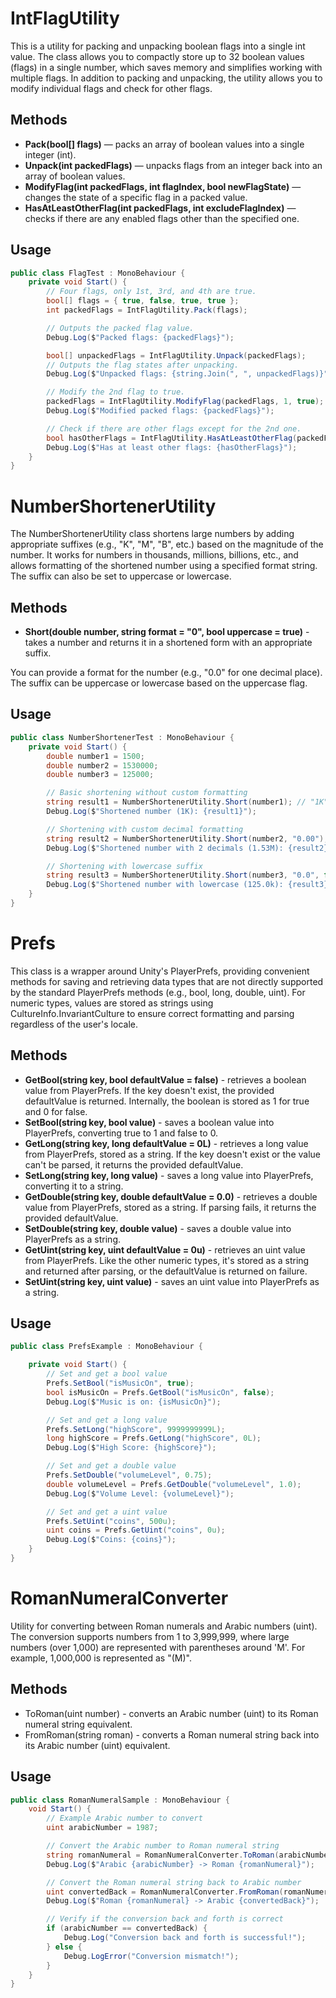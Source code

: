 # IntFlagUtility
This is a utility for packing and unpacking boolean flags into a single int value. The class allows you to compactly store up to 32 boolean values ​​(flags) in a single number, which saves memory and simplifies working with multiple flags. In addition to packing and unpacking, the utility allows you to modify individual flags and check for other flags.

## Methods
* **Pack(bool[] flags)** — packs an array of boolean values ​​into a single integer (int).
* **Unpack(int packedFlags)** — unpacks flags from an integer back into an array of boolean values.
* **ModifyFlag(int packedFlags, int flagIndex, bool newFlagState)** — changes the state of a specific flag in a packed value.
* **HasAtLeastOtherFlag(int packedFlags, int excludeFlagIndex)** — checks if there are any enabled flags other than the specified one.

## Usage
``` csharp
public class FlagTest : MonoBehaviour {
    private void Start() {
        // Four flags, only 1st, 3rd, and 4th are true.
        bool[] flags = { true, false, true, true };
        int packedFlags = IntFlagUtility.Pack(flags);

        // Outputs the packed flag value.
        Debug.Log($"Packed flags: {packedFlags}");

        bool[] unpackedFlags = IntFlagUtility.Unpack(packedFlags);
        // Outputs the flag states after unpacking.
        Debug.Log($"Unpacked flags: {string.Join(", ", unpackedFlags)}");

        // Modify the 2nd flag to true.
        packedFlags = IntFlagUtility.ModifyFlag(packedFlags, 1, true);
        Debug.Log($"Modified packed flags: {packedFlags}");

        // Check if there are other flags except for the 2nd one.
        bool hasOtherFlags = IntFlagUtility.HasAtLeastOtherFlag(packedFlags, 1);
        Debug.Log($"Has at least other flags: {hasOtherFlags}");
    }
}
```

# NumberShortenerUtility
The NumberShortenerUtility class shortens large numbers by adding appropriate suffixes (e.g., "K", "M", "B", etc.) based on the magnitude of the number. It works for numbers in thousands, millions, billions, etc., and allows formatting of the shortened number using a specified format string. The suffix can also be set to uppercase or lowercase.

## Methods
* **Short(double number, string format = "0", bool uppercase = true)** - takes a number and returns it in a shortened form with an appropriate suffix.

You can provide a format for the number (e.g., "0.0" for one decimal place). The suffix can be uppercase or lowercase based on the uppercase flag.

## Usage
``` csharp
public class NumberShortenerTest : MonoBehaviour {
	private void Start() {
		double number1 = 1500;
		double number2 = 1530000;
		double number3 = 125000;

		// Basic shortening without custom formatting
		string result1 = NumberShortenerUtility.Short(number1); // "1K"
		Debug.Log($"Shortened number (1K): {result1}");

		// Shortening with custom decimal formatting
		string result2 = NumberShortenerUtility.Short(number2, "0.00"); // "1.53M"
		Debug.Log($"Shortened number with 2 decimals (1.53M): {result2}");

		// Shortening with lowercase suffix
		string result3 = NumberShortenerUtility.Short(number3, "0.0", false); // "125.0k"
		Debug.Log($"Shortened number with lowercase (125.0k): {result3}");
	}
}
```

# Prefs
This class is a wrapper around Unity's PlayerPrefs, providing convenient methods for saving and retrieving data types that are not directly supported by the standard PlayerPrefs methods (e.g., bool, long, double, uint). For numeric types, values are stored as strings using CultureInfo.InvariantCulture to ensure correct formatting and parsing regardless of the user's locale.

## Methods
* **GetBool(string key, bool defaultValue = false)** - retrieves a boolean value from PlayerPrefs. If the key doesn't exist, the provided defaultValue is returned. Internally, the boolean is stored as 1 for true and 0 for false.
* **SetBool(string key, bool value)** - saves a boolean value into PlayerPrefs, converting true to 1 and false to 0.
* **GetLong(string key, long defaultValue = 0L)** - retrieves a long value from PlayerPrefs, stored as a string. If the key doesn't exist or the value can't be parsed, it returns the provided defaultValue.
* **SetLong(string key, long value)** - saves a long value into PlayerPrefs, converting it to a string.
* **GetDouble(string key, double defaultValue = 0.0)** - retrieves a double value from PlayerPrefs, stored as a string. If parsing fails, it returns the provided defaultValue.
* **SetDouble(string key, double value)** - saves a double value into PlayerPrefs as a string.
* **GetUint(string key, uint defaultValue = 0u)** - retrieves an uint value from PlayerPrefs. Like the other numeric types, it's stored as a string and returned after parsing, or the defaultValue is returned on failure.
* **SetUint(string key, uint value)** - saves an uint value into PlayerPrefs as a string.

## Usage
``` csharp
public class PrefsExample : MonoBehaviour {

    private void Start() {
        // Set and get a bool value
        Prefs.SetBool("isMusicOn", true);
        bool isMusicOn = Prefs.GetBool("isMusicOn", false);
        Debug.Log($"Music is on: {isMusicOn}");

        // Set and get a long value
        Prefs.SetLong("highScore", 9999999999L);
        long highScore = Prefs.GetLong("highScore", 0L);
        Debug.Log($"High Score: {highScore}");

        // Set and get a double value
        Prefs.SetDouble("volumeLevel", 0.75);
        double volumeLevel = Prefs.GetDouble("volumeLevel", 1.0);
        Debug.Log($"Volume Level: {volumeLevel}");

        // Set and get a uint value
        Prefs.SetUint("coins", 500u);
        uint coins = Prefs.GetUint("coins", 0u);
        Debug.Log($"Coins: {coins}");
    }
}
```

# RomanNumeralConverter
Utility for converting between Roman numerals and Arabic numbers (uint). The conversion supports numbers from 1 to 3,999,999, where large numbers (over 1,000) are represented with parentheses around 'M'. For example, 1,000,000 is represented as "(M)".

## Methods
* ToRoman(uint number) - converts an Arabic number (uint) to its Roman numeral string equivalent.
* FromRoman(string roman) - converts a Roman numeral string back into its Arabic number (uint) equivalent.

## Usage
``` csharp
public class RomanNumeralSample : MonoBehaviour {
    void Start() {
        // Example Arabic number to convert
        uint arabicNumber = 1987;

        // Convert the Arabic number to Roman numeral string
        string romanNumeral = RomanNumeralConverter.ToRoman(arabicNumber);
        Debug.Log($"Arabic {arabicNumber} -> Roman {romanNumeral}");

        // Convert the Roman numeral string back to Arabic number
        uint convertedBack = RomanNumeralConverter.FromRoman(romanNumeral);
        Debug.Log($"Roman {romanNumeral} -> Arabic {convertedBack}");

        // Verify if the conversion back and forth is correct
        if (arabicNumber == convertedBack) {
            Debug.Log("Conversion back and forth is successful!");
        } else {
            Debug.LogError("Conversion mismatch!");
        }
    }
}
```
